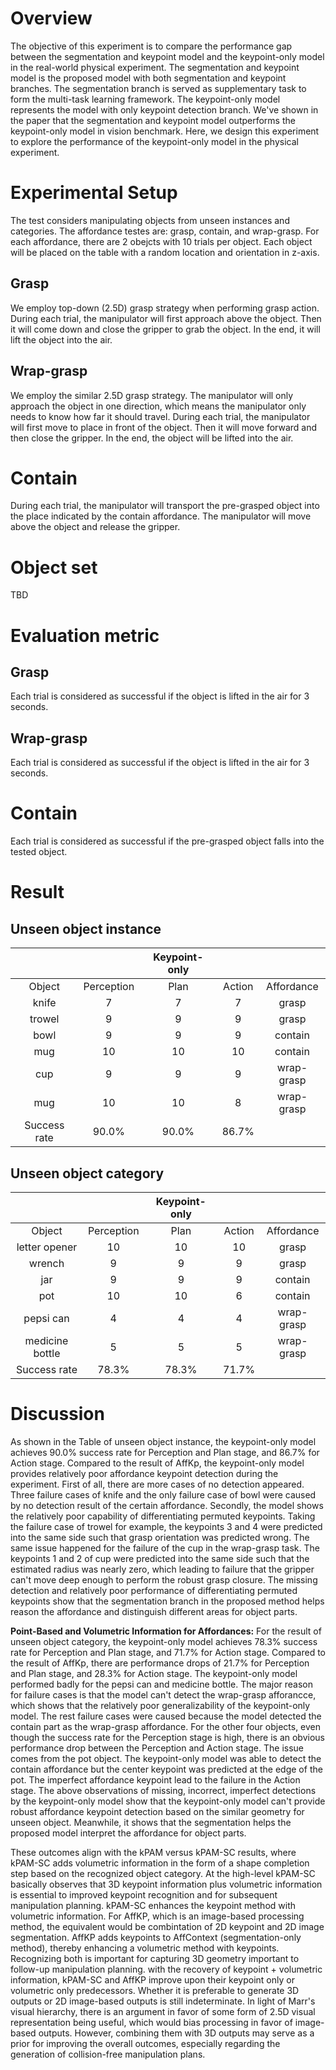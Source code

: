 # Overview
The objective of this experiment is to compare the performance gap between the segmentation and keypoint model and the keypoint-only model in the real-world physical 
experiment. The segmentation and keypoint model is the proposed model with both segmentation and keypoint branches. The segmentation branch is served as supplementary task to form 
the  multi-task learning framework. The keypoint-only model represents the model with only keypoint detection branch. We've shown in the paper that the segmentation and keypoint 
model outperforms the keypoint-only model in vision benchmark. Here, we design this experiment to explore the performance of the keypoint-only model in the physical experiment.

# Experimental Setup
The test considers manipulating objects from unseen instances and categories. The affordance testes are: grasp, contain, and wrap-grasp. For each affordance, there are 2 obejcts
with 10 trials per object. Each object will be placed on the table with a random location and orientation in z-axis.

## Grasp
We employ top-down (2.5D) grasp strategy when performing grasp action. During each trial, the manipulator will first approach above the object. Then it will come down and close 
the gripper to grab the object. In the end, it will lift the object into the air.

## Wrap-grasp
We employ the similar 2.5D grasp strategy. The manipulator will only approach the object in one direction, which means the manipulator only needs to know how far it should travel.
During each trial, the manipulator will first move to place in front of the object. Then it will move forward and then close the gripper. In the end, the object will be lifted 
into the air.

# Contain
During each trial, the manipulator will transport the pre-grasped object into the place indicated by the contain affordance. The manipulator will move above the object and release
the gripper.

# Object set
TBD

# Evaluation metric

## Grasp
Each trial is considered as successful if the object is lifted in the air for 3 seconds.

## Wrap-grasp
Each trial is considered as successful if the object is lifted in the air for 3 seconds.

# Contain
Each trial is considered as successful if the pre-grasped object falls into the tested object.

# Result

## Unseen object instance
|   |  | Keypoint-only |  |  |
| :----------: | :----------: | :----------: | :----------: | :----------: |
| Object  | Perception  | Plan  | Action  | Affordance  |
| knife  | 7  | 7  | 7  |  grasp |
| trowel  | 9  | 9  | 9  |  grasp |
| bowl  |  9 |  9 | 9  | contain  |
| mug  |  10 | 10  | 10  | contain  |
| cup  | 9  | 9  |  9 | wrap-grasp  |
| mug  | 10  | 10  | 8  |  wrap-grasp |
| Success rate  | 90.0%  |  90.0% |  86.7% |   |

## Unseen object category
|   |  | Keypoint-only |  |  |
| :----------: | :----------: | :----------: | :----------: | :----------: |
| Object  | Perception  | Plan  | Action  | Affordance  |
| letter opener  | 10  |  10 |  10 | grasp  |
| wrench  |  9 |  9 |  9 |  grasp |
| jar  | 9  | 9  | 9  | contain  |
| pot  | 10  | 10  |  6 |  contain |
| pepsi can  | 4  | 4  | 4  |  wrap-grasp |
| medicine bottle  | 5  | 5  | 5  | wrap-grasp  |
| Success rate  |  78.3%  | 78.3%  | 71.7%  |   |

# Discussion
As shown in the Table of unseen object instance, the keypoint-only model achieves 90.0% success rate for Perception and Plan stage, and 86.7% for Action stage. Compared to the result of AffKp, the keypoint-only model provides relatively poor affordance keypoint detection during the experiment. First of all, there are more cases of no detection appeared. Three failure cases of knife and the only failure case of bowl were caused by no detection result of the certain affordance. Secondly, the model shows the relatively poor capability of differentiating permuted keypoints. Taking the failure case of trowel for example, the keypoints 3 and 4 were predicted into the same side such that grasp orientation was predicted wrong. The same issue happened for the failure of the cup in the wrap-grasp task. The keypoints 1 and 2 of cup were predicted into the same side such that the estimated radius was nearly zero, which leading to failure that the gripper can't move deep enough to perform the robust grasp closure. The missing detection and relatively poor performance of differentiating permuted keypoints show that the segmentation branch in the proposed method helps reason the affordance and distinguish different areas for object parts.

**Point-Based and Volumetric Information for Affordances:**
For the result of unseen object category, the keypoint-only model achieves 78.3% success rate for Perception and Plan stage, and 71.7% for Action stage. Compared to the result of AffKp, there are performance drops of 21.7% for Perception and Plan stage, and 28.3% for Action stage. The keypoint-only model performed badly for the pepsi can and medicine bottle. The major reason for failure cases is that the model can't detect the wrap-grasp afforancce, which shows that the relatively poor generalizability of the keypoint-only model. The rest failure cases were caused because the model detected the contain part as the wrap-grasp affordance. For the other four objects, even though the success rate for the Perception stage is high, there is an obvious performance drop between the Perception and Action stage. The issue comes from the pot object. The keypoint-only model was able to detect the contain affordance but the center keypoint was predicted at the edge of the pot. The imperfect affordance keypoint lead to the failure in the Action stage. The above observations of missing, incorrect, imperfect detections by the keypoint-only model show that the keypoint-only model can't provide robust affordance keypoint detection based on the similar geometry for unseen object. Meanwhile, it shows that the segmentation helps the proposed model interpret the affordance for object parts. 

These outcomes align with the kPAM versus kPAM-SC results, where kPAM-SC adds volumetric information in the form of a shape completion step based on the recognized object category. At the high-level kPAM-SC basically observes that 3D keypoint information plus volumetric information is essential to improved keypoint recognition and for subsequent manipulation planning. kPAM-SC enhances the keypoint method with volumetric information. For AffKP, which is an image-based processing method, the equivalent would be combintation of 2D keypoint and 2D image segmentation. AffKP adds keypoints to AffContext (segmentation-only method), thereby enhancing a volumetric method with keypoints. Recognizing both is important for capturing 3D geometry important to follow-up manipulation planning. with the recovery of keypoint + volumetric information, kPAM-SC and AffKP improve upon their keypoint only or volumetric only predecessors. Whether it is preferable to generate 3D outputs or 2D image-based outputs is still indeterminate. In light of Marr's visual hierarchy, there is an argument in favor of some form of 2.5D visual representation being useful, which would bias processing in favor of image-based outputs. However, combining them with 3D outputs may serve as a prior for improving the overall outcomes, especially regarding the generation of collision-free manipulation plans.
